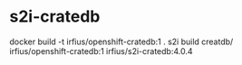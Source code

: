 # s2i-cratedb

docker build -t irfius/openshift-cratedb:1 .
s2i build creatdb/ irfius/openshift-cratedb:1 irfius/s2i-cratedb:4.0.4